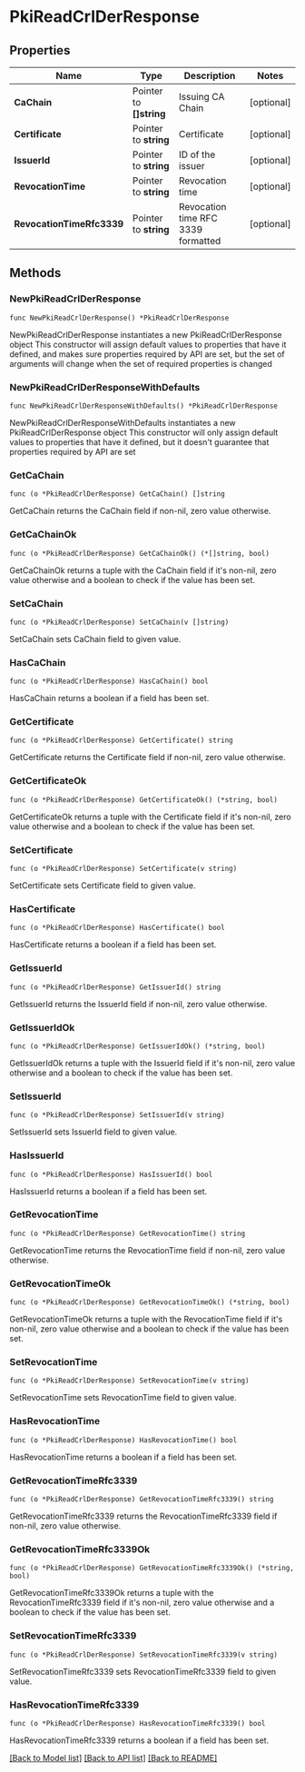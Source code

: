 # PkiReadCrlDerResponse


## Properties

Name | Type | Description | Notes
------------ | ------------- | ------------- | -------------
**CaChain** | Pointer to **[]string** | Issuing CA Chain | [optional] 
**Certificate** | Pointer to **string** | Certificate | [optional] 
**IssuerId** | Pointer to **string** | ID of the issuer | [optional] 
**RevocationTime** | Pointer to **string** | Revocation time | [optional] 
**RevocationTimeRfc3339** | Pointer to **string** | Revocation time RFC 3339 formatted | [optional] 



## Methods


### NewPkiReadCrlDerResponse

`func NewPkiReadCrlDerResponse() *PkiReadCrlDerResponse`

NewPkiReadCrlDerResponse instantiates a new PkiReadCrlDerResponse object
This constructor will assign default values to properties that have it defined,
and makes sure properties required by API are set, but the set of arguments
will change when the set of required properties is changed

### NewPkiReadCrlDerResponseWithDefaults

`func NewPkiReadCrlDerResponseWithDefaults() *PkiReadCrlDerResponse`

NewPkiReadCrlDerResponseWithDefaults instantiates a new PkiReadCrlDerResponse object
This constructor will only assign default values to properties that have it defined,
but it doesn't guarantee that properties required by API are set


### GetCaChain

`func (o *PkiReadCrlDerResponse) GetCaChain() []string`

GetCaChain returns the CaChain field if non-nil, zero value otherwise.

### GetCaChainOk

`func (o *PkiReadCrlDerResponse) GetCaChainOk() (*[]string, bool)`

GetCaChainOk returns a tuple with the CaChain field if it's non-nil, zero value otherwise
and a boolean to check if the value has been set.

### SetCaChain

`func (o *PkiReadCrlDerResponse) SetCaChain(v []string)`

SetCaChain sets CaChain field to given value.


### HasCaChain

`func (o *PkiReadCrlDerResponse) HasCaChain() bool`

HasCaChain returns a boolean if a field has been set.




### GetCertificate

`func (o *PkiReadCrlDerResponse) GetCertificate() string`

GetCertificate returns the Certificate field if non-nil, zero value otherwise.

### GetCertificateOk

`func (o *PkiReadCrlDerResponse) GetCertificateOk() (*string, bool)`

GetCertificateOk returns a tuple with the Certificate field if it's non-nil, zero value otherwise
and a boolean to check if the value has been set.

### SetCertificate

`func (o *PkiReadCrlDerResponse) SetCertificate(v string)`

SetCertificate sets Certificate field to given value.


### HasCertificate

`func (o *PkiReadCrlDerResponse) HasCertificate() bool`

HasCertificate returns a boolean if a field has been set.




### GetIssuerId

`func (o *PkiReadCrlDerResponse) GetIssuerId() string`

GetIssuerId returns the IssuerId field if non-nil, zero value otherwise.

### GetIssuerIdOk

`func (o *PkiReadCrlDerResponse) GetIssuerIdOk() (*string, bool)`

GetIssuerIdOk returns a tuple with the IssuerId field if it's non-nil, zero value otherwise
and a boolean to check if the value has been set.

### SetIssuerId

`func (o *PkiReadCrlDerResponse) SetIssuerId(v string)`

SetIssuerId sets IssuerId field to given value.


### HasIssuerId

`func (o *PkiReadCrlDerResponse) HasIssuerId() bool`

HasIssuerId returns a boolean if a field has been set.




### GetRevocationTime

`func (o *PkiReadCrlDerResponse) GetRevocationTime() string`

GetRevocationTime returns the RevocationTime field if non-nil, zero value otherwise.

### GetRevocationTimeOk

`func (o *PkiReadCrlDerResponse) GetRevocationTimeOk() (*string, bool)`

GetRevocationTimeOk returns a tuple with the RevocationTime field if it's non-nil, zero value otherwise
and a boolean to check if the value has been set.

### SetRevocationTime

`func (o *PkiReadCrlDerResponse) SetRevocationTime(v string)`

SetRevocationTime sets RevocationTime field to given value.


### HasRevocationTime

`func (o *PkiReadCrlDerResponse) HasRevocationTime() bool`

HasRevocationTime returns a boolean if a field has been set.




### GetRevocationTimeRfc3339

`func (o *PkiReadCrlDerResponse) GetRevocationTimeRfc3339() string`

GetRevocationTimeRfc3339 returns the RevocationTimeRfc3339 field if non-nil, zero value otherwise.

### GetRevocationTimeRfc3339Ok

`func (o *PkiReadCrlDerResponse) GetRevocationTimeRfc3339Ok() (*string, bool)`

GetRevocationTimeRfc3339Ok returns a tuple with the RevocationTimeRfc3339 field if it's non-nil, zero value otherwise
and a boolean to check if the value has been set.

### SetRevocationTimeRfc3339

`func (o *PkiReadCrlDerResponse) SetRevocationTimeRfc3339(v string)`

SetRevocationTimeRfc3339 sets RevocationTimeRfc3339 field to given value.


### HasRevocationTimeRfc3339

`func (o *PkiReadCrlDerResponse) HasRevocationTimeRfc3339() bool`

HasRevocationTimeRfc3339 returns a boolean if a field has been set.









[[Back to Model list]](../README.md#documentation-for-models) [[Back to API list]](../README.md#documentation-for-api-endpoints) [[Back to README]](../README.md)


